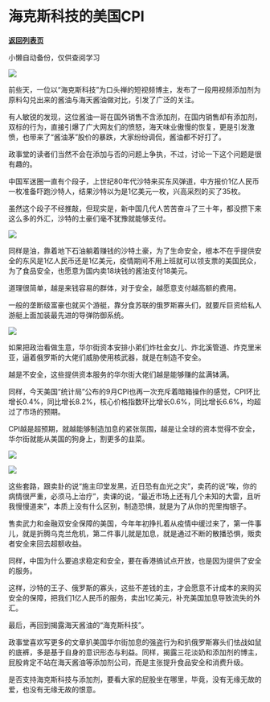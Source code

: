 # 海克斯科技的美国CPI

[**返回列表页**](/gzh/政事堂2019)

小懒自动备份，仅供查阅学习

![](https://mmbiz.qpic.cn/mmbiz_jpg/rxhS23yu8cOre3r6GpwAJRQlOmdpnEwjVic38L7JjmzwEQez2IUnMtwKGcoc3e1RicGj9cwqFdEEKHzupvDyRBgA/640?wx_fmt=jpeg)

前些天，一位以“海克斯科技”为口头禅的短视频博主，发布了一段用视频添加剂为原料勾兑出来的酱油与海天酱油做对比，引发了广泛的关注。  

有人敏锐的发现，这位酱油一哥在国外销售不含添加剂，在国内销售却有添加剂，双标的行为，直接引爆了广大网友们的愤怒，海天味业傲慢的恢复，更是引发激愤，也带来了“酱油茅”股价的暴跌，大家纷纷调侃，酱油都不好打了。

政事堂的读者们当然不会在添加与否的问题上争执，不过，讨论一下这个问题是很有趣的。

中国军迷圈一直有个段子，上世纪80年代沙特来买东风弹道，中方报价1亿人民币一枚准备吓跑沙特人，结果沙特以为是1亿美元一枚，兴高采烈的买了35枚。

虽然这个段子不经推敲，但现实是，新中国几代人苦苦奋斗了三十年，都没攒下来这么多的外汇，沙特的土豪们毫不犹豫就能够支付。

![](https://mmbiz.qpic.cn/mmbiz_jpg/rxhS23yu8cOre3r6GpwAJRQlOmdpnEwjRaQPeh5mZF9yNySdIbrGV7sJic0PjdFCcFmRumLdaqZHfJAgNLic3mPw/640?wx_fmt=jpeg)

同样是油，靠着地下石油躺着赚钱的沙特土豪，为了生命安全，根本不在乎提供安全的东风是1亿人民币还是1亿美元，疫情期间不用上班就可以领支票的美国民众，为了食品安全，也愿意为国内卖18块钱的酱油支付18美元。  

道理很简单，越是来钱容易的群体，对于安全，越愿意支付越高额的费用。

一般的垄断级富豪也就买个游艇，靠分食苏联的俄罗斯寡头们，就要斥巨资给私人游艇上面加装最先进的导弹防御系统。

![](https://mmbiz.qpic.cn/mmbiz_jpg/rxhS23yu8cOre3r6GpwAJRQlOmdpnEwjWSMgFOSdKSrGGUAbxOFAfawWUDxqpjPVawqBP6tvOzxh8xYQLuIVYg/640?wx_fmt=jpeg)

如果把政治看做生意，华尔街资本安排小弟们炸杜金女儿、炸北溪管道、炸克里米亚，逼着俄罗斯的大佬们威胁使用核武器，就是在制造不安全。

越是不安全，这些提供资本服务的华尔街大佬们越是能够赚的盆满钵满。  

同样，今天美国“统计局”公布的9月CPI也再一次充斥着暗箱操作的感觉，CPI环比增长0.4%，同比增长8.2%，核心价格指数环比增长0.6%，同比增长6.6%，均超过了市场的预期。

CPI越是超预期，就越能够制造加息的紧张氛围，越是让全球的资本觉得不安全，华尔街就能从美国的狗身上，割更多的韭菜。  

![](https://mmbiz.qpic.cn/mmbiz_jpg/rxhS23yu8cOre3r6GpwAJRQlOmdpnEwjlOHSyLMic1LqXY54LMMxPsagJHKeKHhDdSErVd8EsauaNTuIk04Xic3Q/640?wx_fmt=jpeg)

![](https://mmbiz.qpic.cn/mmbiz_jpg/rxhS23yu8cOre3r6GpwAJRQlOmdpnEwjaYC8bSewZyRn2U3Ciaa1XBwY3tbxrB9iatNcibsgHZEhHbwXJAYJCI5WA/640?wx_fmt=jpeg)

这些套路，跟卖卦的说“施主印堂发黑，近日恐有血光之灾”，卖药的说“唉，你的病情很严重，必须马上治疗”，卖课的说，“最近市场上还有几个未知的大雷，且听我慢慢道来”，本质上没有什么区别，制造恐惧，就是为了从你的兜里掏银子。  

售卖武力和金融双安全保障的美国，今年年初挣扎着从疫情中缓过来了，第一件事儿，就是折腾乌克兰危机，第二件事儿就是加息，就是通过不断的散播恐惧，贩卖者安全来回去超额收益。

同样，中国为什么要追求稳定和安全，要在香港搞试点开放，也是因为提供了安全的服务。

这样，沙特的王子、俄罗斯的寡头，这些不差钱的主，才会愿意不计成本的来购买安全的保障，把我们1亿人民币的服务，卖出1亿美元，补充美国加息导致流失的外汇。

最后，再回到揭露海天酱油的“海克斯科技”。

政事堂喜欢写更多的文章扒美国华尔街加息的强盗行为和扒俄罗斯寡头们怯战如鼠的底裤，多是基于自身的意识形态与利益。同样，揭露三花淡奶和添加剂的博主，屁股肯定不站在海天酱油等添加剂公司，而是主张提升食品安全和消费升级。

是否支持海克斯科技与添加剂，要看大家的屁股坐在哪里，毕竟，没有无缘无故的爱，也没有无缘无故的恨意。  

